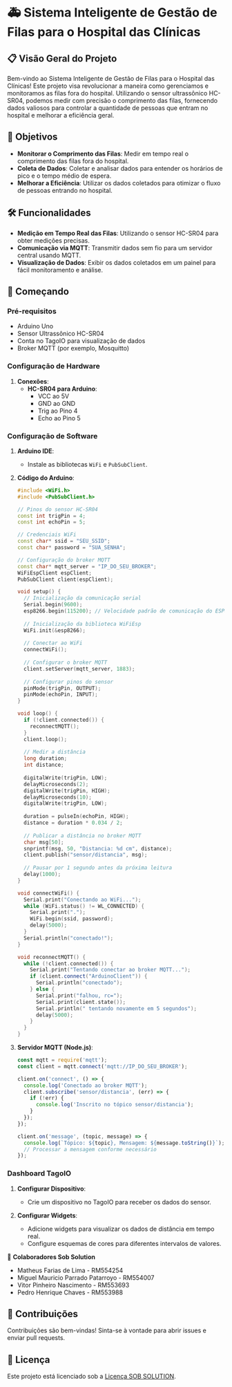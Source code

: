 # 🚑 Sistema Inteligente de Gestão de Filas para o Hospital das Clínicas

## 📋 Visão Geral do Projeto

Bem-vindo ao Sistema Inteligente de Gestão de Filas para o Hospital das Clínicas! Este projeto visa revolucionar a maneira como gerenciamos e monitoramos as filas fora do hospital. Utilizando o sensor ultrassônico HC-SR04, podemos medir com precisão o comprimento das filas, fornecendo dados valiosos para controlar a quantidade de pessoas que entram no hospital e melhorar a eficiência geral.

## 🎯 Objetivos

- **Monitorar o Comprimento das Filas**: Medir em tempo real o comprimento das filas fora do hospital.
- **Coleta de Dados**: Coletar e analisar dados para entender os horários de pico e o tempo médio de espera.
- **Melhorar a Eficiência**: Utilizar os dados coletados para otimizar o fluxo de pessoas entrando no hospital.

## 🛠️ Funcionalidades

- **Medição em Tempo Real das Filas**: Utilizando o sensor HC-SR04 para obter medições precisas.
- **Comunicação via MQTT**: Transmitir dados sem fio para um servidor central usando MQTT.
- **Visualização de Dados**: Exibir os dados coletados em um painel para fácil monitoramento e análise.

## 🚀 Começando

### Pré-requisitos

- Arduino Uno
- Sensor Ultrassônico HC-SR04
- Conta no TagoIO para visualização de dados
- Broker MQTT (por exemplo, Mosquitto)

### Configuração de Hardware

1. **Conexões**:
   - **HC-SR04 para Arduino**:
     - VCC ao 5V
     - GND ao GND
     - Trig ao Pino 4
     - Echo ao Pino 5

### Configuração de Software

1. **Arduino IDE**:
   - Instale as bibliotecas `WiFi` e `PubSubClient`.

2. **Código do Arduino**:
   ```cpp
   #include <WiFi.h>
   #include <PubSubClient.h>

   // Pinos do sensor HC-SR04
   const int trigPin = 4;
   const int echoPin = 5;

   // Credenciais WiFi
   const char* ssid = "SEU_SSID";
   const char* password = "SUA_SENHA";

   // Configuração do broker MQTT
   const char* mqtt_server = "IP_DO_SEU_BROKER";
   WiFiEspClient espClient;
   PubSubClient client(espClient);

   void setup() {
     // Inicialização da comunicação serial
     Serial.begin(9600);
     esp8266.begin(115200); // Velocidade padrão de comunicação do ESP8266
     
     // Inicialização da biblioteca WiFiEsp
     WiFi.init(&esp8266);
     
     // Conectar ao WiFi
     connectWiFi();
     
     // Configurar o broker MQTT
     client.setServer(mqtt_server, 1883);
     
     // Configurar pinos do sensor
     pinMode(trigPin, OUTPUT);
     pinMode(echoPin, INPUT);
   }

   void loop() {
     if (!client.connected()) {
       reconnectMQTT();
     }
     client.loop();
     
     // Medir a distância
     long duration;
     int distance;
     
     digitalWrite(trigPin, LOW);
     delayMicroseconds(2);
     digitalWrite(trigPin, HIGH);
     delayMicroseconds(10);
     digitalWrite(trigPin, LOW);
     
     duration = pulseIn(echoPin, HIGH);
     distance = duration * 0.034 / 2;
     
     // Publicar a distância no broker MQTT
     char msg[50];
     snprintf(msg, 50, "Distancia: %d cm", distance);
     client.publish("sensor/distancia", msg);
     
     // Pausar por 1 segundo antes da próxima leitura
     delay(1000);
   }

   void connectWiFi() {
     Serial.print("Conectando ao WiFi...");
     while (WiFi.status() != WL_CONNECTED) {
       Serial.print(".");
       WiFi.begin(ssid, password);
       delay(5000);
     }
     Serial.println("conectado!");
   }

   void reconnectMQTT() {
     while (!client.connected()) {
       Serial.print("Tentando conectar ao broker MQTT...");
       if (client.connect("ArduinoClient")) {
         Serial.println("conectado");
       } else {
         Serial.print("falhou, rc=");
         Serial.print(client.state());
         Serial.println(" tentando novamente em 5 segundos");
         delay(5000);
       }
     }
   }
   ```

3. **Servidor MQTT (Node.js)**:
   ```javascript
   const mqtt = require('mqtt');
   const client = mqtt.connect('mqtt://IP_DO_SEU_BROKER');

   client.on('connect', () => {
     console.log('Conectado ao broker MQTT');
     client.subscribe('sensor/distancia', (err) => {
       if (!err) {
         console.log('Inscrito no tópico sensor/distancia');
       }
     });
   });

   client.on('message', (topic, message) => {
     console.log(`Tópico: ${topic}, Mensagem: ${message.toString()}`);
     // Processar a mensagem conforme necessário
   });
   ```

### Dashboard TagoIO

1. **Configurar Dispositivo**:
   - Crie um dispositivo no TagoIO para receber os dados do sensor.

2. **Configurar Widgets**:
   - Adicione widgets para visualizar os dados de distância em tempo real.
   - Configure esquemas de cores para diferentes intervalos de valores.

👥 **Colaboradores Sob Solution**
   - Matheus Farias de Lima - RM554254
   - Miguel Mauricio Parrado Patarroyo - RM554007
   - Vitor Pinheiro Nascimento - RM553693
   - Pedro Henrique Chaves - RM553988   

## 🤝 Contribuições

Contribuições são bem-vindas! Sinta-se à vontade para abrir issues e enviar pull requests.

## 📜 Licença

Este projeto está licenciado sob a [Licença SOB SOLUTION](LICENSE).

